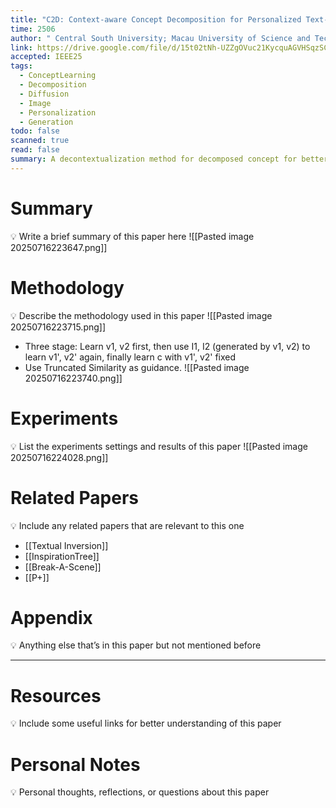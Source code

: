 ```yaml
---
title: "C2D: Context-aware Concept Decomposition for Personalized Text-to-image Synthesis"
time: 2506
author: " Central South University; Macau University of Science and Technology; Tsinghua University"
link: https://drive.google.com/file/d/15t02tNh-UZZgOVuc21KycquAGVHSqzSC/view?usp=drive_link
accepted: IEEE25
tags:
  - ConceptLearning
  - Decomposition
  - Diffusion
  - Image
  - Personalization
  - Generation
todo: false
scanned: true
read: false
summary: A decontextualization method for decomposed concept for better recombination.
---
```

# Summary
💡 Write a brief summary of this paper here
![[Pasted image 20250716223647.png]]
# Methodology
💡 Describe the methodology used in this paper
![[Pasted image 20250716223715.png]]
- Three stage: Learn v1, v2 first, then use I1, I2 (generated by v1, v2) to learn v1', v2' again, finally learn c with v1', v2' fixed
- Use Truncated Similarity as guidance.
![[Pasted image 20250716223740.png]]
# Experiments
💡 List the experiments settings and results of this paper
![[Pasted image 20250716224028.png]]
# Related Papers
💡 Include any related papers that are relevant to this one
- [[Textual Inversion]]
- [[InspirationTree]]
- [[Break-A-Scene]]
- [[P+]]
# Appendix
💡 Anything else that’s in this paper but not mentioned before

---
# Resources
💡 Include some useful links for better understanding of this paper

# Personal Notes
💡 Personal thoughts, reflections, or questions about this paper